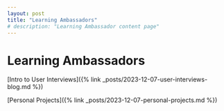 ```yaml
---
layout: post
title: "Learning Ambassadors"
# description: "Learning Ambassador content page"
---
```


# Learning Ambassadors

[Intro to User Interviews]({% link _posts/2023-12-07-user-interviews-blog.md %})

[Personal Projects]({% link _posts/2023-12-07-personal-projects.md %})
